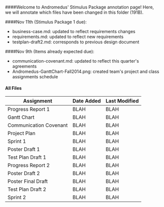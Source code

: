 ####Welcome to Andromedus' Stimulus Package annotation page!
Here, we will annotate which files have been changed in this folder (191B).


####Nov 11th (Stimulus Package 1 due):
+ business-case.md: updated to reflect requirements changes
+ requirements.md: updated to reflect new requirements
+ testplan-draft2.md: corresponds to previous design document
  
####Nov 9th (Items already expected due):
+ communication-covenant.md: updated to reflect this quarter's agreements
+ Andromedus-GanttChart-Fall2014.png: created team's project and class assignments schedule

#### All Files
Assignment | Date Added | Last Modified
---   | ---   | --- 
Progress Report 1 | BLAH | BLAH
Gantt Chart | BLAH | BLAH
Communication Covenant | BLAH | BLAH
Project Plan | BLAH | BLAH
Sprint 1 | BLAH | BLAH
Poster Draft 1 | BLAH | BLAH
Test Plan Draft 1 | BLAH | BLAH
Progress Report 2 | BLAH | BLAH
Poster Draft 2 | BLAH | BLAH
Poster Final Draft | BLAH | BLAH
Test Plan Draft 2 | BLAH | BLAH
Sprint 2 | BLAH | BLAH
